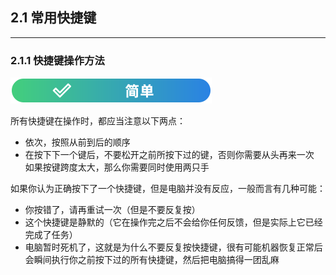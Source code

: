 ## 2.1 常用快捷键

---

### 2.1.1 快捷键操作方法

![简单](../../图片/easy.svg)

所有快捷键在操作时，都应当注意以下两点：
- 依次，按照从前到后的顺序
- 在按下下一个键后，不要松开之前所按下过的键，否则你需要从头再来一次<br>如果按键跨度太大，那么你需要同时使用两只手

如果你认为正确按下了一个快捷键，但是电脑并没有反应，一般而言有几种可能：
- 你按错了，请再重试一次（但是不要反复按）
- 这个快捷键是静默的（它在操作完之后不会给你任何反馈，但是实际上它已经完成了任务）
- 电脑暂时死机了，这就是为什么不要反复按快捷键，很有可能机器恢复正常后会瞬间执行你之前按下过的所有快捷键，然后把电脑搞得一团乱麻